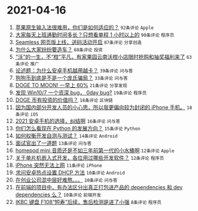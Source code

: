 # 2021-04-16

1. [苹果原生输入法很难用，你们是如何适应的？](https://www.v2ex.com/t/771000) `92条评论` `Apple`
1. [大家每天上班通勤时间多长？只想看单程 1 小时以上的](https://www.v2ex.com/t/771027) `90条评论` `程序员`
1. [Seamless 网页版上线，送码活动开启](https://www.v2ex.com/t/771018) `87条评论` `分享创造`
1. [为什么大家纷纷要造车？](https://www.v2ex.com/t/770998) `68条评论` `投资`
1. [“沃”的一生，不“柑”平凡，有家果园云南沃柑小店限时抢购和抽奖福利来了](https://www.v2ex.com/t/771009) `63条评论` `推广`
1. [论述题：为什么安卓手机越用越卡？](https://www.v2ex.com/t/770984) `39条评论` `问与答`
1. [狗狗币到底是不是一个庞氏骗局？](https://www.v2ex.com/t/770999) `33条评论` `问与答`
1. [DOGE TO MOON! 一早上 60%](https://www.v2ex.com/t/770987) `21条评论` `分享发现`
1. [发现 Win10/7 一个资深 bug， 0day bug?](https://www.v2ex.com/t/770983) `19条评论` `程序员`
1. [DOGE 币有投资的价值吗？](https://www.v2ex.com/t/770996) `18条评论` `区块链`
1. [因为国内部分开发人员的小心思，所以我更偏向较为封闭的 iPhone 手机。](https://www.v2ex.com/t/770993) `18条评论` `iOS`
1. [2021 安卓手机的选择，纠结啊](https://www.v2ex.com/t/770995) `16条评论` `问与答`
1. [你们怎么看现在 Python 的发展方向？](https://www.v2ex.com/t/771010) `15条评论` `Python`
1. [如何权衡开发自测与测试？](https://www.v2ex.com/t/770988) `14条评论` `Android`
1. [面试官出了一道题](https://www.v2ex.com/t/771049) `13条评论` `问与答`
1. [homepod mini 音质还是不如三年前第一代的小水桶啊](https://www.v2ex.com/t/771057) `12条评论` `Apple`
1. [关于单片机嵌入式开发，各位用过哪些开发软件？](https://www.v2ex.com/t/770990) `12条评论` `程序员`
1. [iPhone 突然无法上网](https://www.v2ex.com/t/770991) `11条评论` `iPhone`
1. [求问安卓热点设置 DHCP 方法](https://www.v2ex.com/t/771055) `10条评论` `Android`
1. [在创业公司混中层好难熬。。。](https://www.v2ex.com/t/771044) `10条评论` `问与答`
1. [在前端的项目中，有办法区分出真正打包进产品的 dependencies 和 dev dependencies 么？](https://www.v2ex.com/t/770986) `10条评论` `前端开发`
1. [IKBC 键盘 F108“短寿”后续，售后检测是进了小强](https://www.v2ex.com/t/771077) `8条评论` `程序员`
